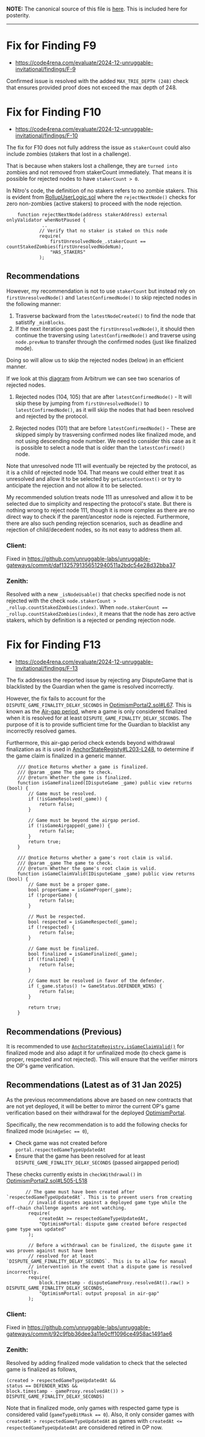 **NOTE:** The canonical source of this file is [here](https://gist.github.com/peakbolt/959c3b286f104ba2038fa082ad3d5388). This is included here for posterity.

---


# Fix for Finding F9
- https://code4rena.com/evaluate/2024-12-unruggable-invitational/findings/F-9

Confirmed issue is resolved with the added `MAX_TRIE_DEPTH (248)` check that ensures provided proof does not exceed the max depth of 248.


# Fix for Finding F10
- https://code4rena.com/evaluate/2024-12-unruggable-invitational/findings/F-10

The fix for F10 does not fully address the issue as `stakerCount` could also include zombies (stakers that lost in a challenge). 

That is because when stakers lost a challenge, they are `turned into` zombies and not removed from stakerCount immediately. That means it is possible for rejected nodes to have `stakerCount > 0`.

In Nitro's code, the definition of no stakers refers to no zombie stakers. This is evident from [RollupUserLogic.sol](https://github.com/OffchainLabs/nitro-contracts/blob/v2.1.0/src/rollup/RollupUserLogic.sol#L108-L111) where the `rejectNextNode()` checks for zero non-zombies (active stakers) to proceed with the node rejection.

```solidity
    function rejectNextNode(address stakerAddress) external onlyValidator whenNotPaused {
             ..
            // Verify that no staker is staked on this node
            require(
                firstUnresolvedNode_.stakerCount == countStakedZombies(firstUnresolvedNodeNum),
                "HAS_STAKERS"
            );
```

## Recommendations
However, my recommendation is not to use `stakerCount` but instead rely on `firstUnresolvedNode()` and `latestConfirmedNode()` to skip rejected nodes in the following manner:

1. Trasverse backward from the `latestNodeCreated()` to find the node that satistify `_minBlocks`.
2. If the next iteration goes past the `firstUnresolvedNode()`, it should then continue the traversing using `latestConfirmedNode()` and traverse using `node.prevNum` to transfer through the confirmed nodes (just like finalized mode).

Doing so will allow us to skip the rejected nodes (below) in an efficient manner.

If we look at this [diagram](https://docs.arbitrum.io/assets/images/rollup-malicious-validator-1f29ab788995494d9d8fb6f617d6185d.svg) from Arbitrum we can see two scenarios of rejected nodes.

1. Rejected nodes (104, 105) that are after `latestConfirmedNode()` - It will skip these by jumping from `firstUnresolvedNode()` to `latestConfirmedNode()`, as it will skip the nodes that had been resolved and rejected by the protocol.

2. Rejected nodes (101) that are before `latestConfirmedNode()` - These are skipped simply by trasversing confirmed nodes like finalized mode, and not using descending node number. We need to consider this case as it is possible to select a node that is older than the `latestConfirmed()` node.


Note that unresolved node 111 will eventually be rejected by the protocol, as it is a child of rejected node 104. That means we could either treat it as unresolved and allow it to be selected by `getLatestContext()` or try to anticipate the rejection and not allow it to be selected. 

My  recommended solution treats node 111 as unresolved and allow it to be selected due to simplicity and respecting the protocol's state. But there is nothing wrong to reject node 111, though it is more complex as there are no direct way to check if the parent/ancestor node is rejected. Furthermore, there are also such pending rejection scenarios, such as deadline and rejection of child/decedent nodes, so its not easy to address them all.


### Client:
Fixed in https://github.com/unruggable-labs/unruggable-gateways/commit/daf1325791356512940511a2bdc54e28d32bba37

### Zenith:
Resolved with a new `_isNodeUsable()` that checks specified node is not rejected with the check `node.stakerCount > _rollup.countStakedZombies(index)`. When `node.stakerCount == _rollup.countStakedZombies(index)`, it means that the node has zero active stakers, which by definition is a rejected or pending rejection node. 

# Fix for Finding F13
- https://code4rena.com/evaluate/2024-12-unruggable-invitational/findings/F-13

The fix addresses the reported issue by rejecting any DisputeGame that is blacklisted by the Guardian when the game is resolved incorrectly.

However, the fix fails to account for the `DISPUTE_GAME_FINALITY_DELAY_SECONDS` in [OptimismPortal2.sol#L67](https://github.com/ethereum-optimism/optimism/blob/develop/packages/contracts-bedrock/src/L1/OptimismPortal2.sol#L67). This is known as the [Air-gap period](https://specs.optimism.io/fault-proof/stage-one/bridge-integration.html#air-gap), where a game is only considered finalized when it is resolved for at least `DISPUTE_GAME_FINALITY_DELAY_SECONDS`. The purpose of it is to provide sufficient time for the Guardian to blacklist any incorrectly resolved games.

Furthermore, this air-gap period check extends beyond withdrawal finalization as it is used in [AnchorStateRegisty#L203-L248](https://github.com/ethereum-optimism/optimism/blob/develop/packages/contracts-bedrock/src/dispute/AnchorStateRegistry.sol#L203-L248), to determine if the game claim is finalized in a generic manner.

```Solidity
    /// @notice Returns whether a game is finalized.
    /// @param _game The game to check.
    /// @return Whether the game is finalized.
    function isGameFinalized(IDisputeGame _game) public view returns (bool) {
        // Game must be resolved.
        if (!isGameResolved(_game)) {
            return false;
        }

        // Game must be beyond the airgap period.
        if (!isGameAirgapped(_game)) {
            return false;
        }
        return true;
    }

    /// @notice Returns whether a game's root claim is valid.
    /// @param _game The game to check.
    /// @return Whether the game's root claim is valid.
    function isGameClaimValid(IDisputeGame _game) public view returns (bool) {
        // Game must be a proper game.
        bool properGame = isGameProper(_game);
        if (!properGame) {
            return false;
        }

        // Must be respected.
        bool respected = isGameRespected(_game);
        if (!respected) {
            return false;
        }

        // Game must be finalized.
        bool finalized = isGameFinalized(_game);
        if (!finalized) {
            return false;
        }

        // Game must be resolved in favor of the defender.
        if (_game.status() != GameStatus.DEFENDER_WINS) {
            return false;
        }

        return true;
    }
```

## Recommendations (Previous)
It is recommended to use [`AnchorStateRegistry.isGameClaimValid()`](https://github.com/ethereum-optimism/optimism/blob/develop/packages/contracts-bedrock/src/dispute/AnchorStateRegistry.sol#L203-L248) for finalized mode and also adapt it for unfinalized mode (to check game is proper, respected and not rejected). This will ensure that the verifier mirrors the OP's game verification.


## Recommendations (Latest as of 31 Jan 2025)

As the previous recommendations above are based on new contracts that are not yet deployed, it will be better to mirror the current OP's game verification based on their withdrawal for the deployed [OptimismPortal](https://github.com/ethereum-optimism/optimism/blob/v1.8.0/packages/contracts-bedrock/src/L1/OptimismPortal2.sol#L505-L518).

Specifically, the new recommendation is to add the following checks for finalized mode (`minAgeSec == 0`),
- Check game was not created before `portal.respectedGameTypeUpdatedAt`
- Ensure that the game has been resolved for at least `DISPUTE_GAME_FINALITY_DELAY_SECONDS` (passed airgapped period)

These checks currently exists in `checkWithdrawal()` in [OptimismPortal2.sol#L505-L518](https://github.com/ethereum-optimism/optimism/blob/v1.8.0/packages/contracts-bedrock/src/L1/OptimismPortal2.sol#L505-L518)
```solidity
       // The game must have been created after `respectedGameTypeUpdatedAt`. This is to prevent users from creating
        // invalid disputes against a deployed game type while the off-chain challenge agents are not watching.
        require(
            createdAt >= respectedGameTypeUpdatedAt,
            "OptimismPortal: dispute game created before respected game type was updated"
        );

        // Before a withdrawal can be finalized, the dispute game it was proven against must have been
        // resolved for at least `DISPUTE_GAME_FINALITY_DELAY_SECONDS`. This is to allow for manual
        // intervention in the event that a dispute game is resolved incorrectly.
        require(
            block.timestamp - disputeGameProxy.resolvedAt().raw() > DISPUTE_GAME_FINALITY_DELAY_SECONDS,
            "OptimismPortal: output proposal in air-gap"
        );
```

### Client:
Fixed in https://github.com/unruggable-labs/unruggable-gateways/commit/92c9fbb36dee3a11e0cff1096ce4958ac1491ae6

### Zenith:
Resolved by adding finalized mode validation to check that the selected game is finalized as follows,
```
(created > respectedGameTypeUpdatedAt && 
status == DEFENDER_WINS && 
block.timestamp - gameProxy.resolvedAt()) > DISPUTE_GAME_FINALITY_DELAY_SECONDS)
```

Note that in finalized mode, only games with respected game type is considered valid (`gameTypeBitMask == 0`). Also, it only consider games with `createdAt > respectedGameTypeUpdatedAt` as games with `createdAt <= respectedGameTypeUpdatedAt` are considered retired in OP now.